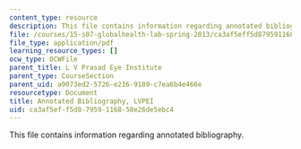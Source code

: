 ```yaml
---
content_type: resource
description: This file contains information regarding annotated bibliography.
file: /courses/15-s07-globalhealth-lab-spring-2013/ca3af5eff5d87959116858e26de5ebc4_MIT15_S07S13_ann_bib_lvp.pdf
file_type: application/pdf
learning_resource_types: []
ocw_type: OCWFile
parent_title: L V Prasad Eye Institute
parent_type: CourseSection
parent_uid: a9073ed2-5726-e216-9189-c7ea6b4e466e
resourcetype: Document
title: Annotated Bibliography, LVPEI
uid: ca3af5ef-f5d8-7959-1168-58e26de5ebc4
---
```

This file contains information regarding annotated bibliography.

